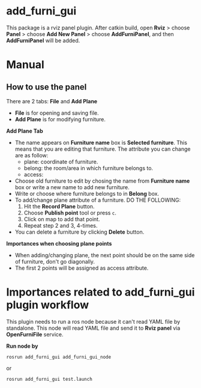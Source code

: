 # add_furni_gui
This package is a rviz panel plugin. After catkin build, open **Rviz** > choose **Panel** > choose **Add New Panel** > choose **AddFurniPanel**, and then **AddFurniPanel** will be added.

# Manual
## How to use the panel
There are 2 tabs: **File** and **Add Plane**
- **File** is for opening and saving file.
- **Add Plane** is for modifying furniture.

**Add Plane Tab**

- The name appears on **Furniture name** box is **Selected furniture**. This means that you are editing that furniture. The attribute you can change are as follow:
    - plane: coordinate of furniture.
    - belong: the room/area in which furniture belongs to.
    - access:
- Choose old furniture to edit by chosing the name from **Furniture name** box or write a new name to add new furniture.
- Write or choose where furniture belongs to in **Belong** box.
- To add/change plane attribute of a furniture. DO THE FOLLOWING:
  1. Hit the **Record Plane** button.
  2. Choose **Publish point** tool or press `c`.
  3. Click on map to add that point.
  4. Repeat step 2 and 3, 4-times.
- You can delete a furniture by clicking **Delete** button.

**Importances when choosing plane points**
- When adding/changing plane, the next point should be on the same side of furniture, don't go diagonally.
- The first 2 points will be assigned as access attribute.

# Importances related to add_furni_gui plugin workflow
This plugin needs to run a ros node because it can't read YAML file by standalone. 
This node will read YAML file and send it to **Rviz panel** via **OpenFurniFile** service.

**Run node by**
```
rosrun add_furni_gui add_furni_gui_node
```
or
```
rosrun add_furni_gui test.launch
```

